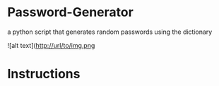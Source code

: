 # Password-Generator
a python script that generates random passwords using the dictionary

![alt text]([http://url/to/img.png](http://imgs.xkcd.com/comics/password_strength.png)

# Instructions
